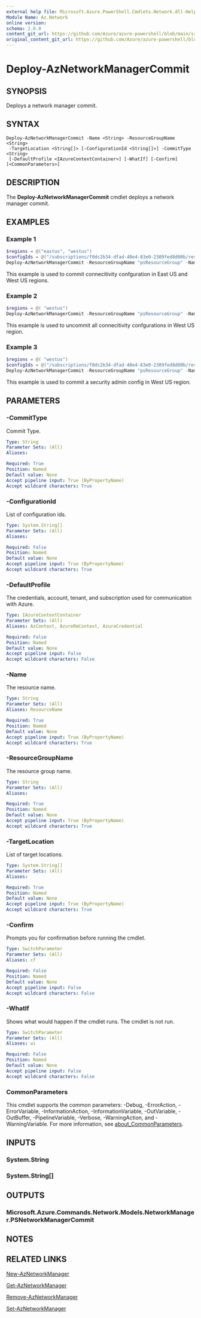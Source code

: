 ```yaml
---
external help file: Microsoft.Azure.PowerShell.Cmdlets.Network.dll-Help.xml
Module Name: Az.Network
online version: 
schema: 2.0.0
content_git_url: https://github.com/Azure/azure-powershell/blob/main/src/Network/Network/help/Deploy-AzNetworkManagerCommit.md
original_content_git_url: https://github.com/Azure/azure-powershell/blob/main/src/Network/Network/help/Deploy-AzNetworkManagerCommit.md
---
```


# Deploy-AzNetworkManagerCommit

## SYNOPSIS
Deploys a network manager commit.

## SYNTAX

```
Deploy-AzNetworkManagerCommit -Name <String> -ResourceGroupName <String>
 -TargetLocation <String[]> [-ConfigurationId <String[]>] -CommitType <String>
 [-DefaultProfile <IAzureContextContainer>] [-WhatIf] [-Confirm] [<CommonParameters>]
```

## DESCRIPTION
The **Deploy-AzNetworkManagerCommit** cmdlet deploys a network manager commit.

## EXAMPLES

### Example 1
```powershell
$regions = @("eastus", "westus")
$configIds = @("/subscriptions/f0dc2b34-dfad-40e4-83e0-2309fed8d00b/resourceGroups/psResourceGroup/providers/Microsoft.Network/networkManagers/psNetworkManager/connectivityConfigurations/psConnectivityConfigMesh")
Deploy-AzNetworkManagerCommit -ResourceGroupName "psResourceGroup" -Name "psNetworkManager" -TargetLocation $regions -ConfigurationId $configids -CommitType "Connectivity" 
```
This example is used to commit connecitivity confguration in East US and West US regions.

### Example 2
```powershell
$regions = @( "westus")
Deploy-AzNetworkManagerCommit -ResourceGroupName "psResourceGroup" -Name "psNetworkManager" -TargetLocation $regions -CommitType "Connectivity" 
```
This example is used to uncommit all connecitivity confgurations in West US region.

### Example 3
```powershell
$regions = @( "westus")
$configIds = @("/subscriptions/f0dc2b34-dfad-40e4-83e0-2309fed8d00b/resourceGroups/psResourceGroup/providers/Microsoft.Network/networkManagers/psNetworkManager/securityAdminConfigurations/psSecurityAdminConfig")
Deploy-AzNetworkManagerCommit -ResourceGroupName "psResourceGroup" -Name "psNetworkManager" -TargetLocation $regions -CommitType "Connectivity" 
```
This example is used to commit a security admin config in West US region.

## PARAMETERS

### -CommitType
Commit Type.

```yaml
Type: String
Parameter Sets: (All)
Aliases:

Required: True
Position: Named
Default value: None
Accept pipeline input: True (ByPropertyName)
Accept wildcard characters: True
```

### -ConfigurationId
List of configuration ids.

```yaml
Type: System.String[]	
Parameter Sets: (All)
Aliases:

Required: False
Position: Named
Default value: None
Accept pipeline input: True (ByPropertyName)
Accept wildcard characters: True
```

### -DefaultProfile
The credentials, account, tenant, and subscription used for communication with Azure.

```yaml
Type: IAzureContextContainer
Parameter Sets: (All)
Aliases: AzContext, AzureRmContext, AzureCredential

Required: False
Position: Named
Default value: None
Accept pipeline input: False
Accept wildcard characters: False
```

### -Name
The resource name.

```yaml
Type: String
Parameter Sets: (All)
Aliases: ResourceName

Required: True
Position: Named
Default value: None
Accept pipeline input: True (ByPropertyName)
Accept wildcard characters: True
```

### -ResourceGroupName
The resource group name.

```yaml
Type: String
Parameter Sets: (All)
Aliases:

Required: True
Position: Named
Default value: None
Accept pipeline input: True (ByPropertyName)
Accept wildcard characters: True
```

### -TargetLocation
List of target locations.

```yaml
Type: System.String[]	
Parameter Sets: (All)
Aliases:

Required: True
Position: Named
Default value: None
Accept pipeline input: True (ByPropertyName)
Accept wildcard characters: True
```

### -Confirm
Prompts you for confirmation before running the cmdlet.

```yaml
Type: SwitchParameter
Parameter Sets: (All)
Aliases: cf

Required: False
Position: Named
Default value: None
Accept pipeline input: False
Accept wildcard characters: False
```

### -WhatIf
Shows what would happen if the cmdlet runs.
The cmdlet is not run.

```yaml
Type: SwitchParameter
Parameter Sets: (All)
Aliases: wi

Required: False
Position: Named
Default value: None
Accept pipeline input: False
Accept wildcard characters: False
```

### CommonParameters
This cmdlet supports the common parameters: -Debug, -ErrorAction, -ErrorVariable, -InformationAction, -InformationVariable, -OutVariable, -OutBuffer, -PipelineVariable, -Verbose, -WarningAction, and -WarningVariable. For more information, see [about_CommonParameters](http://go.microsoft.com/fwlink/?LinkID=113216).

## INPUTS

### System.String

### System.String[]	

## OUTPUTS

### Microsoft.Azure.Commands.Network.Models.NetworkManager.PSNetworkManagerCommit

## NOTES

## RELATED LINKS

[New-AzNetworkManager](./New-AzNetworkManager.md)

[Get-AzNetworkManager](./Get-AzNetworkManager.md)

[Remove-AzNetworkManager](./Remove-AzNetworkManager.md)

[Set-AzNetworkManager](./Set-AzNetworkManager.md)
